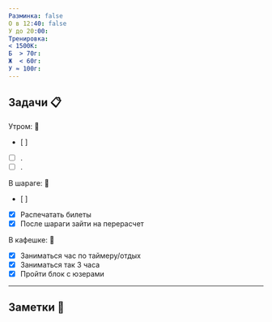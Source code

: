 ```yaml
---
Разминка: false
О в 12:40: false
У до 20:00: 
Тренировка: 
< 1500К: 
Б  > 70г: 
Ж  < 60г: 
У ≈ 100г:
---
```


## Задачи 📋 

Утром: 🌅 
- [ ] 
- [ ] .
- [ ] .

В шараге: 🏢
- [ ] 
- [x] Распечатать билеты 
- [x] После шараги зайти на перерасчет

В кафешке: 🍜
- [x] Заниматься час по таймеру/отдых
- [x] Заниматься так 3 часа
- [x] Пройти блок с юзерами

---

## Заметки 📝 
